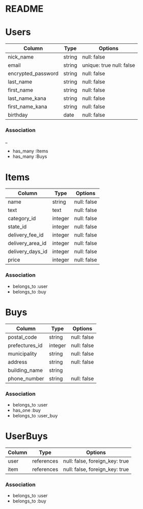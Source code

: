 # README

# Users

| Column        | Type   | Options     |
| ------------  | ------ | ----------- |
| nick_name     | string | null: false |
| email         | string | unique: true null: false |
| encrypted_password| string | null: false |
| last_name      | string | null: false |
| first_name     | string | null: false |
| last_name_kana | string | null: false |
| first_name_kana | string | null: false |
| birthday         | date | null: false |

### Association
_
- has_many :Items
- has_many :Buys


# Items

| Column        | Type   | Options     |
| ------------  | ------ | ----------- |
| name          | string | null: false |
| text          | text   | null: false |
| category_id      | integer | null: false |
| state_id         | integer  | null: false |
| delivery_fee_id  | integer  | null: false |
| delivery_area_id | integer  | null: false |
| delivery_days_id | integer  | null: false |
| price         | integer | null: false |


### Association

- belongs_to :user
- belongs_to :buy


# Buys

| Column           | Type   | Options     |
| ---------------- | ------ | ----------- |
| postal_code      | string | null: false |
| prefectures_id   | integer | null: false |
| municipality     | string | null: false |
| address          | string | null: false |
| building_name    | string |  |
| phone_number     | string | null: false |

### Association

- belongs_to :user
- has_one :buy
- belongs_to :user_buy

# UserBuys

| Column           | Type   | Options     |
| ---------------- | ------ | ----------- |
| user   | references | null: false, foreign_key: true |
| item    | references | null: false, foreign_key: true |

### Association

- belongs_to :user
- belongs_to :buy
